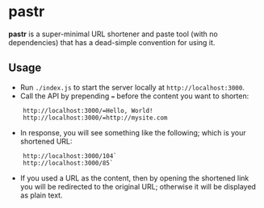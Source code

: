 # pastr
**pastr** is a super-minimal URL shortener and paste tool (with no dependencies) that has a dead-simple convention for using it.

## Usage

- Run `./index.js` to start the server locally at `http://localhost:3000`.
- Call the API by prepending `=` before the content you want to shorten:
```
    http://localhost:3000/=Hello, World!
    http://localhost:3000/=http://mysite.com
```
- In response, you will see something like the following; which is your shortened URL:
```
    http://localhost:3000/104`  
    http://localhost:3000/85`
```
- If you used a URL as the content, then by opening the shortened link you will be redirected to the original URL; otherwise it will be displayed as plain text.
